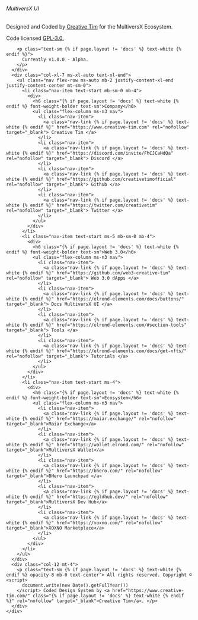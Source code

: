 <footer class="footer {% if page.layout == 'page' %} bg-black pt-5 pb-4 {% else %} py-4 {% endif %} position-relative">
  <div class="container position-relative z-index-1">
    <div class="row">
      <div class="col-xl-4 {% if page.layout == 'docs' %} ms-xl-5 {% endif %} me-auto mb-xl-0 mb-4 text-xl-start text-center">
        <h6 class="{% if page.layout != 'docs' %} text-white {% endif %} text-2xl font-weight-black mb-2">MultiversX UI</h6>
        <p class="text-sm {% if page.layout != 'docs' %} text-white {% endif %}">
          Designed and Coded by <a href="https://www.creative-tim.com/" target="_blank" class="{% if page.layout != 'docs' %} text-white {% endif %}" rel="nofollow">Creative Tim</a> for the MultiversX Ecosystem.
        </p>
        <p class="text-sm mb-1 {% if page.layout != 'docs' %} text-white {% endif %}">
          Code licensed <a href="{{root}}docs/license/" class="{% if page.layout != 'docs' %} text-white {% else %} text-dark {% endif %}">GPL-3.0.</a>
        </p>

        <p class="text-sm {% if page.layout != 'docs' %} text-white {% endif %}">
          Currently v1.0.0 - Alpha.
        </p>
      </div>
      <div class="col-xl-7 ms-xl-auto text-xl-end">
        <ul class="nav flex-row ms-auto mb-2 justify-content-xl-end justify-content-center mt-sm-0">
          <li class="nav-item text-start mb-sm-0 mb-4">
            <div>
              <h6 class="{% if page.layout != 'docs' %} text-white {% endif %} font-weight-bolder text-sm">Company</h6>
              <ul class="flex-column ms-n3 nav">
                <li class="nav-item">
                  <a class="nav-link {% if page.layout != 'docs' %} text-white {% endif %}" href="https://www.creative-tim.com" rel="nofollow" target="_blank"> Creative Tim </a>
                </li>
                <li class="nav-item">
                  <a class="nav-link {% if page.layout != 'docs' %} text-white {% endif %}" href="https://discord.com/invite/FhCJCaHdQa" rel="nofollow" target="_blank"> Discord </a>
                </li>
                <li class="nav-item">
                  <a class="nav-link {% if page.layout != 'docs' %} text-white {% endif %}" href="https://github.com/creativetimofficial" rel="nofollow" target="_blank"> Github </a>
                </li>
                <li class="nav-item">
                  <a class="nav-link {% if page.layout != 'docs' %} text-white {% endif %}" href="https://twitter.com/creativetim" rel="nofollow" target="_blank"> Twitter </a>
                </li>
              </ul>
            </div>
          </li>
          <li class="nav-item text-start ms-5 mb-sm-0 mb-4">
            <div>
              <h6 class="{% if page.layout != 'docs' %} text-white {% endif %} font-weight-bolder text-sm">Web 3.0</h6>
              <ul class="flex-column ms-n3 nav">
                <li class="nav-item">
                  <a class="nav-link {% if page.layout != 'docs' %} text-white {% endif %}" href="https://github.com/web3-creative-tim" rel="nofollow" target="_blank"> Web 3.0 dApps </a>
                </li>
                <li class="nav-item">
                  <a class="nav-link {% if page.layout != 'docs' %} text-white {% endif %}" href="https://elrond-elements.com/docs/buttons/" target="_blank"> Docs MultiversX UI </a>
                </li>
                <li class="nav-item">
                  <a class="nav-link {% if page.layout != 'docs' %} text-white {% endif %}" href="https://elrond-elements.com/#section-tools" target="_blank"> Tools </a>
                </li>
                <li class="nav-item">
                  <a class="nav-link {% if page.layout != 'docs' %} text-white {% endif %}" href="https://elrond-elements.com/docs/get-nfts/" rel="nofollow" target="_blank"> Tutorials </a>
                </li>
              </ul>
            </div>
          </li>
          <li class="nav-item text-start ms-4">
            <div>
              <h6 class="{% if page.layout != 'docs' %} text-white {% endif %} font-weight-bolder text-sm">Ecosystem</h6>
              <ul class="flex-column ms-n3 nav">
                <li class="nav-item">
                  <a class="nav-link {% if page.layout != 'docs' %} text-white {% endif %}" href="https://maiar.exchange/" rel="nofollow" target="_blank">Maiar Exchange</a>
                </li>
                <li class="nav-item">
                  <a class="nav-link {% if page.layout != 'docs' %} text-white {% endif %}" href="https://wallet.elrond.com/" rel="nofollow" target="_blank">MultiversX Wallet</a>
                </li>
                <li class="nav-item">
                  <a class="nav-link {% if page.layout != 'docs' %} text-white {% endif %}" href="https://bhero.com/" rel="nofollow" target="_blank">BHero Launchpad </a>
                </li>
                <li class="nav-item">
                  <a class="nav-link {% if page.layout != 'docs' %} text-white {% endif %}" href="https://egldhub.dev/" rel="nofollow" target="_blank">MultiversX Dev Hub</a>
                </li>
                <li class="nav-item">
                  <a class="nav-link {% if page.layout != 'docs' %} text-white {% endif %}" href="https://xoxno.com/" rel="nofollow" target="_blank">XOXNO Marketplace</a>
                </li>
              </ul>
            </div>
          </li>
        </ul>
      </div>
      <div class="col-12 mt-4">
        <p class="text-sm {% if page.layout != 'docs' %} text-white {% endif %} opacity-8 mb-0 text-center"> All rights reserved. Copyright © <script>
          document.write(new Date().getFullYear())
        </script> Coded Design System by <a href="https://www.creative-tim.com/" class="{% if page.layout != 'docs' %} text-white {% endif %}" rel="nofollow" target="_blank">Creative Tim</a>. </p>
      </div>
    </div>
  </div>
</footer>
